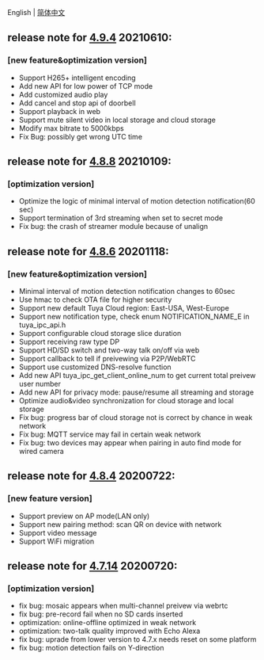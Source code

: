English | [简体中文](./release_note_zh-CN.md)

## release note for **[4.9.4](./dowload_list_linux_mainline.md)** 20210610:
### [new feature&optimization version]
- Support H265+ intelligent encoding
- Add new API for low power of TCP mode
- Add customized audio play
- Add cancel and stop api of doorbell
- Support playback in web
- Support mute silent video in local storage and cloud storage
- Modify max bitrate to 5000kbps
- Fix Bug: possibly get wrong UTC time

## release note for **[4.8.8](./dowload_list_linux_4.8.8.md)** 20210109:
### [optimization version]
- Optimize the logic of minimal interval of motion detection notification(60 sec)
- Support termination of 3rd streaming when set to secret mode
- Fix bug: the crash of streamer module because of unalign 

## release note for **[4.8.6](./dowload_list_linux_4.8.6.md)** 20201118:
### [new feature&optimization version]
- Minimal interval of motion detection notification changes to 60sec
- Use hmac to check OTA file for higher security
- Support new default Tuya Cloud region: East-USA, West-Europe
- Support new notification type, check enum NOTIFICATION_NAME_E in tuya_ipc_api.h
- Support configurable cloud storage slice duration
- Support receiving raw type DP
- Support HD/SD switch and two-way talk on/off via web
- Support callback to tell if preivewing via P2P/WebRTC
- Support use customized DNS-resolve function
- Add new API tuya_ipc_get_client_online_num to get current total preivew user number
- Add new API for privacy mode: pause/resume all streaming and storage
- Optimize audio&video synchronization for cloud storage and local storage
- Fix bug: progress bar of cloud storage not is correct by chance in weak network
- Fix bug: MQTT service may fail in certain weak network
- Fix bug: two devices may appear when pairing in auto find mode for wired camera

## release note for **[4.8.4](./dowload_list_linux_4.8.4.md)** 20200722:
### [new feature version]
- Support preview on AP mode(LAN only)
- Support new pairing method: scan QR on device with network
- Support video message
- Support WiFi migration

## release note for **[4.7.14](./dowload_list_linux_4.7.14.md)** 20200720:
### [optimization version]
- fix bug: mosaic appears when multi-channel preivew via webrtc
- fix bug: pre-record fail when no SD cards inserted
- optimization: online-offline optimized in weak network
- optimization: two-talk quality improved with Echo Alexa 
- fix bug: uprade from lower version to 4.7.x needs reset on some platform
- fix bug: motion detection fails on Y-direction
